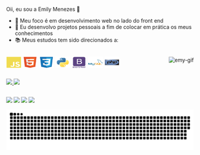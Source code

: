 Oii, eu sou a Emily Menezes 👋 
- 👀 Meu foco é em desenvolvimento web no lado do front end
- 💞️ Eu desenvolvo projetos pessoais a fim de colocar em prática os meus conhecimentos
- 📚 Meus estudos tem sido direcionados a:   
<div style="display: inline_block"><br>
  <img align="center" alt="emy-Js" height="30" width="40" src="https://raw.githubusercontent.com/devicons/devicon/master/icons/javascript/javascript-plain.svg">
  <img align="center" alt="emy-HTML" height="30" width="40" src="https://raw.githubusercontent.com/devicons/devicon/master/icons/html5/html5-original.svg">
  <img align="center" alt="emy-CSS" height="30" width="40" src="https://raw.githubusercontent.com/devicons/devicon/master/icons/css3/css3-original.svg">
  <img align="center" alt="emy-Python" height="30" width="40" src="https://raw.githubusercontent.com/devicons/devicon/master/icons/python/python-original.svg">
  <img align="center" alt="emy-bootstrap" height="30" width="40" src="https://github.com/devicons/devicon/blob/master/icons/bootstrap/bootstrap-plain-wordmark.svg">
  <img align="center" alt="emy-mysql" height="30" width="40" src="https://github.com/devicons/devicon/blob/master/icons/mysql/mysql-original-wordmark.svg">
  <img align="center" alt="emy-php" height="30" width="40" src="https://github.com/devicons/devicon/blob/master/icons/php/php-original.svg">
  <img align="right" alt="emy-gif" height="130px" src="https://media.discordapp.net/attachments/757933849069224007/874800921589207040/perfil.jpg?width=491&height=473">
</div>
  
  ##
  
<div>
  <a href="https://github.com/emilylmenezes">
  <img height="130em" src="https://github-readme-stats.vercel.app/api?username=emilylmenezes&show_icons=true&theme=dark&include_all_commits=true&count_private=true"/>
  <img height="130em" src="https://github-readme-stats.vercel.app/api/top-langs/?username=emilylmenezes&layout=compact&langs_count=7&theme=dark"/>
</div>



  ##
 
 <div> 
  <a href="https://www.youtube.com/channel/UC1r3hZ_jzG-5hLtTZ4W_KBQ" target="_blank"><img src="https://img.shields.io/badge/YouTube-FF0000?style=for-the-badge&logo=youtube&logoColor=white" target="_blank"></a>
  <a href="https://www.instagram.com/_emilylmenezes/" target="_blank"><img src="https://img.shields.io/badge/-Instagram-%23E4405F?style=for-the-badge&logo=instagram&logoColor=white" target="_blank"></a>
  <a href="https://www.linkedin.com/in/emily-menezes-1342481a3/" target="_blank"><img src="https://img.shields.io/badge/-LinkedIn-%230077B5?style=for-the-badge&logo=linkedin&logoColor=white" target="_blank"></a> 
<a href="https://discord.com/channels/@me" target="_blank"><img src="https://img.shields.io/badge/Discord-7289DA?style=for-the-badge&logo=discord&logoColor=white" target="_blank"</a> 

  ![Snake animation](https://github.com/emilylmenezes/emilylmenezes/blob/output/github-contribution-grid-snake.svg)
